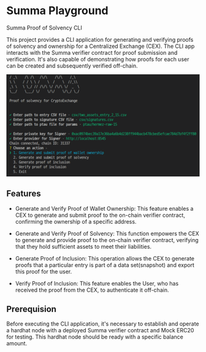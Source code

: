 # Summa Playground

Summa Proof of Solvency CLI

This project provides a CLI application for generating and verifying proofs of solvency and ownership for a Centralized Exchange (CEX).
The CLI app interacts with the Summa verifier contract for proof submission and verification.
It's also capable of demonstrating how proofs for each user can be created and subsequently verified off-chain.

![cli-app](cli.png)

## Features

- Generate and Verify Proof of Wallet Ownership: This feature enables a CEX to generate and submit proof to the on-chain verifier contract, confirming the ownership of a specific address.

- Generate and Verify Proof of Solvency: This function empowers the CEX to generate and provide proof to the on-chain verifier contract, verifying that they hold sufficient assets to meet their liabilities.

- Generate Proof of Inclusion: This operation allows the CEX to generate proofs that a particular entry is part of a data set(snapshot) and export this proof for the user.

- Verify Proof of Inclusion: This feature enables the User, who has received the proof from the CEX, to authenticate it off-chain.

## Prerequision

Before executing the CLI application, it's necessary to establish and operate a hardhat node with a deployed Summa verifier contract and Mock ERC20 for testing. This hardhat node should be ready with a specific balance amount.
